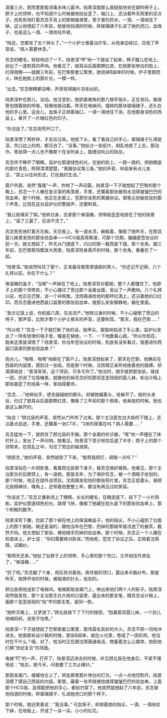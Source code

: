凌晨三点，医院里那股消毒水味儿最冲。陆景深就那么直挺挺地坐在塑料椅子上，脖子上的领带，也不知道什么时候被他给扯歪了，袖口上，还沾着昨天雨里的泥点子。他死死地盯着苏念手背上的那根输液管，管子里的药水，一滴、一滴地往下掉。这让他想起了六年前，她替他挡酒的时候，碎玻璃碴子扎进了她的虎口，血珠子，也是这么一滴、一滴地往外冒。

“陆总，您都坐了五个钟头了。”一个小护士推着治疗车，从他身边经过，压低了声音说，“病人需要休息。”

苏念的睫毛，轻轻地动了一下。陆景深“呼”地一下就站了起来，椅子腿儿在地上，划出了一道刺耳的声响。他看见了，她耳朵后面那颗红痣，在她那张惨白的脸上，红得晃眼——就跟三年前，在巴黎那套公寓里，她烧掉B超单的时候，炉子里那团火，映在她脸上的那片光，一模一样。

“出去。”苏念眼睛都没睁，声音轻得跟片羽毛似的。

陆景深杵在那儿，没动。他注意到，她抓着被角的那几根手指头，正在发抖。输液管也随着她的呼吸，轻微地晃动着。昨天在电梯间，撞碎的那块玻璃碴子，还扎在他的手心里。这会儿，血珠子正顺着袖口，一滴一滴地往下淌，在他那身深色的西装上，晕开了一片暗红色的印子。

“你流血了。”苏念突然开口了。

陆景深愣了两秒钟，才反应过来。他低下头，看了看自己的手心，玻璃碴子扎得挺深，伤口边上的肉，都泛白了。“没事。”他扯过一张纸巾，胡乱地按了上去，那动作，笨拙得一点儿也不像那个在谈判桌上，能搅动风云的陆总。

苏念终于睁开了眼睛。监护仪那道绿色的光，在她的脸上，一跳一跳的，把她眼底的那片青色，照得清清楚楚。“离婚协议第三条，”她的声音，听起来有点儿发涩，“禁止以任何形式，打扰我的生活。”

窗户外面，突然“轰隆”一声，炸响了一声闷雷。陆景深一下子就想起了巴黎的那个晚上。苏念一个人蜷在急诊室的角落里，手里，还攥着那张被雨水泡得皱皱巴巴的验血单。那个时候，他正在走廊上，签那份该死的离婚协议。钢笔尖划破纸张的那个声音，比现在这台监护仪的警报声，还要刺耳。

“我让助理买了粥。”他转过身，去拿那个保温桶，领带结歪歪地挂在了他的锁骨上，“温了三遍了，应该不烫了。”

苏念死死地盯着天花板。天花板上，有一道水渍，蜿蜒着，像极了她昨天，在那双婴儿袜里发现的那张验血单——HCG值高得离谱，可那个日期，偏偏是签协议的前一天。她又想起了，昨天从门缝底下，闪过的那一截西装下摆。那个衣角，跟三年前，在巴黎那场瓢泼大雨里，陆景深转身离开的时候，那个衣角，重叠在了一起。

“陆景深。”她突然叫住了那个，正准备往吸管里插粥的男人，“你还记不记得，八个礼拜以前，你在干什么？”

保温桶的盖子，“当啷”一声掉在了地上。陆景深背对着她，整个人都僵住了。他脖子上的那个领带夹，不小心蹭过了旁边那个金属台面，发出了一声脆响。八个礼拜以前，他正在巴黎，谈一个并购案。沈雨薇递给他的那杯红酒上，还沾着她的口红印。而苏念塞进他西装口袋里的那张验血单，就那么安安静静地，躺在里面。

“急诊记录上说，你妊娠八周，先兆流产。”他转过身的时候，不小心碰倒了旁边的椅子，那声音，比刚才那个小护士推车的声音，还要刺耳，“那天，我在巴黎……”

“所以呢？”苏念一下子就打断了他的话，指甲尖，狠狠地掐进了手心里。监护仪发出了一阵有规律的电子音，像是在替她，一下、一下地数着心跳，“所以你现在，跑来这里装深情了？陆景深，你当年签协议的时候，到底有没有看过，我塞进你西装口袋里的那张验血单？”

雨点儿，“啪嗒、啪嗒”地砸在了窗户上。陆景深想起来了，那天在巴黎，他确实在西装的内袋里，摸到过一张纸。但是那个时候，沈雨薇正亲热地挽着他的胳膊，娇滴滴地说：“景深哥哥，这个项目，可多亏你了。”他当时，随手就把那张纸，揉成一团，扔进了垃圾桶里。就像他扔掉苏念织的那双歪歪扭扭的婴儿袜，和设计稿上那些画歪了的线条一样，笨拙得要命。

“念念……”他伸出手，想去碰碰她的额头，却被她偏着头，给躲开了。她的头发丝，扫过了她耳朵后面那颗红痣，像极了三年前的那个雨夜，他亲她的时候，她也是这么躲开的。

“陆总！”顾北辰的声音，突然从门外传了过来。那个主治医生白大褂的下摆上，还沾着点血迹，手里，还攥着一张CT片，“2床的家属在吗？病人需要……”

苏念猛地一下，就抓住了顾北辰的手腕。那个金属的听诊器，“哐”地一声撞在了床栏杆上，发出了一声闷响。她看见，陆景深下意识地往后退了半步，脖子上的那个领带夹，在慌乱之中，勾住了旁边的输液架。

“顾医生，”她的声音，突然就软了下来，“能帮我把灯，调暗一点吗？”

陆景深站在一片阴影里，看着顾北辰俯下身子，替苏念掖好被角。他看见，那个主治医生的后脖颈上，有一道疤。那是去年，为了保护苏念，被一个酒瓶子给划的。那个时候，他正在国外谈项目。沈雨薇发给他的那些照片里，苏念正低着头，替顾北辰擦碘伏，嘴角上，还带着他整整三年，都没有再见过的笑容。

“你该走了。”苏念又重新闭上了眼睛，长长的睫毛，在眼皮底下，投下了一小片阴影。监护仪那道绿色的光，跳得飞快，像极了她藏在枕头底下的那张验血单上，那个刺眼的数字。

陆景深弯下腰，捡起了那个掉在地上的保温桶盖子。他的指尖，不小心碰到了台面上的那个粥碗。碗还是温的，跟他当年在巴黎，扔掉的那碗早就凉透了的姜茶，截然不同。他又想起了那张，被他随手扔掉的验血单。那个时候，苏念正一个人蜷在检查床上，护士说：“孕妇需要绝对卧床。”而他呢，签完了协议之后，正陪着沈雨薇，试婚纱。

“我明天还来。”他扯了扯脖子上的领带，手心里的那个伤口，又开始往外渗血了，“保温桶……”

“扔了吧。”苏念翻了个身，用后背对着他。病号服的领口，露出来半截纱布。那是昨天，她挣开他的时候，被输液的针头，给划的。

顾北辰把他送到了电梯间。电梯那扇金属门上，映出来他们两个人的影子。陆景深突然就发现，那个主治医生白大褂的口袋里，露出来的那支笔，跟苏念设计稿上，画那个歪歪扭扭的“陆”字的那支笔，是同一款。

“她昨天晚上，又梦游了。”顾北辰按下了下行的按钮，“抱着那双婴儿袜，一个劲儿地喊妈妈，说孩子怕黑。”

陆景深一下子就想起了巴黎那套公寓里，那场莫名其妙的大火。苏念不顾一切地冲进去，抢救那些设计稿的时候，那张B超单，就在火光里，卷成了一团灰烬。他当时在干什么？哦，对了，他当时正在跟沈雨薇通电话，商量着怎么让媒体，拍到他们俩“世纪复合”的场面。

电梯“叮”的一声，打开了。陆景深迈进去的时候，听见顾北辰在他身后，不紧不慢地说：“陆总，她今天，问我要了三次止痛针。”

那扇金属门，缓缓地合上了，把走廊里那片惨白的灯光，一点一点地切割开。陆景深摸了摸自己西装的内袋，那里，藏着一张早就被他揉得皱皱巴巴的验血单。上面那个HCG值，高得能把他的手心，都给灼穿了。他突然就想起了六年前，苏念替他挡酒的时候，碎玻璃碴子，扎进她虎口的那个样子。

那个时候，她还笑着说：“我没事。”
可血珠子，却顺着她的指尖，一滴、一滴地往下掉，在地板上，开成了一朵一朵，小小的红花。
